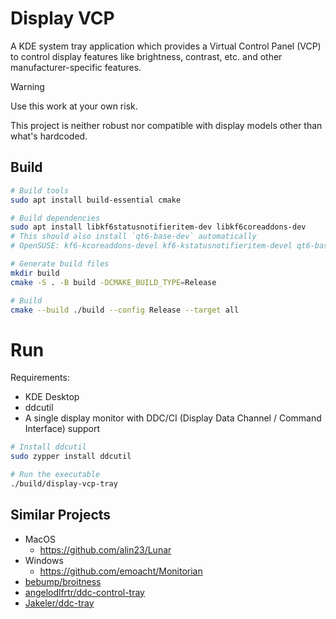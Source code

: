 # Display VCP

A KDE system tray application
which provides a Virtual Control Panel (VCP) to control display features
like brightness, contrast, etc. and other manufacturer-specific features.

> [!WARNING]
> Use this work at your own risk.
>
> This project is neither robust nor compatible with display models other than
> what's hardcoded.

## Build

```sh
# Build tools
sudo apt install build-essential cmake

# Build dependencies
sudo apt install libkf6statusnotifieritem-dev libkf6coreaddons-dev
# This should also install `qt6-base-dev` automatically
# OpenSUSE: kf6-kcoreaddons-devel kf6-kstatusnotifieritem-devel qt6-base-devel

# Generate build files
mkdir build
cmake -S . -B build -DCMAKE_BUILD_TYPE=Release

# Build
cmake --build ./build --config Release --target all
```

# Run

Requirements:

- KDE Desktop
- ddcutil
- A single display monitor with DDC/CI (Display Data Channel / Command Interface)
  support

```sh
# Install ddcutil
sudo zypper install ddcutil

# Run the executable
./build/display-vcp-tray
```

## Similar Projects

- MacOS
  - https://github.com/alin23/Lunar
- Windows
  - https://github.com/emoacht/Monitorian
- [bebump/broitness](https://github.com/bebump/broitness)
- [angelodlfrtr/ddc-control-tray](https://github.com/angelodlfrtr/ddc-control-tray)
- [Jakeler/ddc-tray](https://github.com/Jakeler/ddc-tray)
